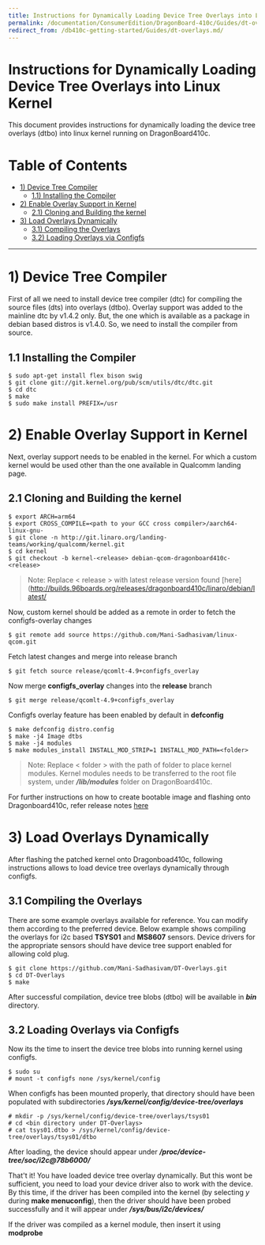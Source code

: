 ```yaml
---
title: Instructions for Dynamically Loading Device Tree Overlays into Linux Kernel
permalink: /documentation/ConsumerEdition/DragonBoard-410c/Guides/dt-overlays.md/
redirect_from: /db410c-getting-started/Guides/dt-overlays.md/
---
```


# Instructions for Dynamically Loading Device Tree Overlays into Linux Kernel

This document provides instructions for dynamically loading the device tree overlays (dtbo) into
linux kernel running on DragonBoard410c.

# Table of Contents

- [1) Device Tree Compiler](#1-device-tree-compiler)
    - [1.1) Installing the Compiler](#11-installing-the-compiler)
- [2) Enable Overlay Support in Kernel](#2-enable-overlay-support-in-kernel)
    - [2.1) Cloning and Building the kernel](#21-cloning-and-building-the-kernel)
- [3) Load Overlays Dynamically](#3-load-overlays-dynamically)
    - [3.1) Compiling the Overlays](#31-compiling-the-overlays)
    - [3.2) Loading Overlays via Configfs](#32-loading-overlays-via-configfs)
     
 ***
 
 # 1) Device Tree Compiler
 
 First of all we need to install device tree compiler (dtc) for compiling the source files (dts) into
 overlays (dtbo). Overlay support was added to the mainline dtc by v1.4.2 only. But, the one which is available
 as a package in debian based distros is v1.4.0. So, we need to install the compiler from source.
 
 ## 1.1 Installing the Compiler
 
```shell
$ sudo apt-get install flex bison swig
$ git clone git://git.kernel.org/pub/scm/utils/dtc/dtc.git
$ cd dtc
$ make
$ sudo make install PREFIX=/usr
```

# 2) Enable Overlay Support in Kernel

Next, overlay support needs to be enabled in the kernel. For which a custom kernel would be used other than
the one available in Qualcomm landing page.

## 2.1 Cloning and Building the kernel

```shell
$ export ARCH=arm64
$ export CROSS_COMPILE=<path to your GCC cross compiler>/aarch64-linux-gnu-
$ git clone -n http://git.linaro.org/landing-teams/working/qualcomm/kernel.git
$ cd kernel
$ git checkout -b kernel-<release> debian-qcom-dragonboard410c-<release>
```
> Note: Replace < release > with latest release version found [here](http://builds.96boards.org/releases/dragonboard410c/linaro/debian/latest/

Now, custom kernel should be added as a remote in order to fetch the configfs-overlay changes

```shell
$ git remote add source https://github.com/Mani-Sadhasivam/linux-qcom.git
```
Fetch latest changes and merge into release branch

```shell
$ git fetch source release/qcomlt-4.9+configfs_overlay
```
Now merge **configfs_overlay** changes into the **release** branch

```shell
$ git merge release/qcomlt-4.9+configfs_overlay
```
Configfs overlay feature has been enabled by default in **defconfig**

```shell
$ make defconfig distro.config
$ make -j4 Image dtbs
$ make -j4 modules
$ make modules_install INSTALL_MOD_STRIP=1 INSTALL_MOD_PATH=<folder>
```
> Note: Replace < folder > with the path of folder to place kernel modules. Kernel modules needs to be transferred 
to the root file system, under ***/lib/modules*** folder on DragonBoard410c.

For further instructions on how to create bootable image and flashing onto Dragonboard410c, refer release notes 
[here](http://builds.96boards.org/releases/dragonboard410c/linaro/debian/latest/)

# 3) Load Overlays Dynamically

After flashing the patched kernel onto Dragonboad410c, following instructions allows to load device tree overlays
dynamically through configfs.

## 3.1 Compiling the Overlays

There are some example overlays available for reference. You can modify them according to the preferred device. Below
example shows compiling the overlays for i2c based **TSYS01** and **MS8607** sensors. Device drivers for the appropriate 
sensors should have device tree support enabled for allowing cold plug.

```shell
$ git clone https://github.com/Mani-Sadhasivam/DT-Overlays.git
$ cd DT-Overlays
$ make
```

After successful compilation, device tree blobs (dtbo) will be available in ***bin*** directory.

## 3.2 Loading Overlays via Configfs

Now its the time to insert the device tree blobs into running kernel using configfs.

```shell
$ sudo su
# mount -t configfs none /sys/kernel/config
```
When configfs has been mounted properly, that directory should have been populated with subdirectories 
***/sys/kernel/config/device-tree/overlays***

```shell
# mkdir -p /sys/kernel/config/device-tree/overlays/tsys01
# cd <bin directory under DT-Overlays>
# cat tsys01.dtbo > /sys/kernel/config/device-tree/overlays/tsys01/dtbo
```

After loading, the device should appear under ***/proc/device-tree/soc/i2c@78b6000/***

That't it! You have loaded device tree overlay dynamically. But this wont be sufficient, you need to load your device driver
also to work with the device. By this time, if the driver has been compiled into the kernel (by selecting *y* during **make
 menuconfig**), then the driver should have been probed successfully and it will appear under ***/sys/bus/i2c/devices/***
 
If the driver was compiled as a kernel module, then insert it using **modprobe**

